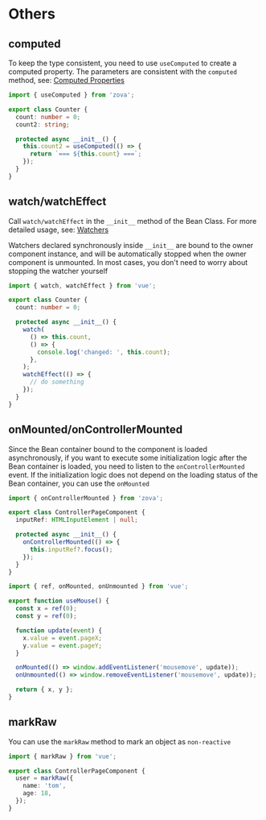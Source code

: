 # Others

## computed

To keep the type consistent, you need to use `useComputed` to create a computed property. The parameters are consistent with the `computed` method, see: [Computed Properties](https://vuejs.org/guide/essentials/computed.html)

```typescript
import { useComputed } from 'zova';

export class Counter {
  count: number = 0;
  count2: string;

  protected async __init__() {
    this.count2 = useComputed(() => {
      return `=== ${this.count} ===`;
    });
  }
}
```

## watch/watchEffect

Call `watch/watchEffect` in the `__init__` method of the Bean Class. For more detailed usage, see: [Watchers](https://vuejs.org/guide/essentials/watchers.html)

Watchers declared synchronously inside `__init__` are bound to the owner component instance, and will be automatically stopped when the owner component is unmounted. In most cases, you don't need to worry about stopping the watcher yourself

```typescript
import { watch, watchEffect } from 'vue';

export class Counter {
  count: number = 0;

  protected async __init__() {
    watch(
      () => this.count,
      () => {
        console.log('changed: ', this.count);
      },
    );
    watchEffect(() => {
      // do something
    });
  }
}
```

## onMounted/onControllerMounted

Since the Bean container bound to the component is loaded asynchronously, if you want to execute some initialization logic after the Bean container is loaded, you need to listen to the `onControllerMounted` event. If the initialization logic does not depend on the loading status of the Bean container, you can use the `onMounted`

```typescript
import { onControllerMounted } from 'zova';

export class ControllerPageComponent {
  inputRef: HTMLInputElement | null;

  protected async __init__() {
    onControllerMounted(() => {
      this.inputRef?.focus();
    });
  }
}
```

```typescript
import { ref, onMounted, onUnmounted } from 'vue';

export function useMouse() {
  const x = ref(0);
  const y = ref(0);

  function update(event) {
    x.value = event.pageX;
    y.value = event.pageY;
  }

  onMounted(() => window.addEventListener('mousemove', update));
  onUnmounted(() => window.removeEventListener('mousemove', update));

  return { x, y };
}
```

## markRaw

You can use the `markRaw` method to mark an object as `non-reactive`

```typescript
import { markRaw } from 'vue';

export class ControllerPageComponent {
  user = markRaw({
    name: 'tom',
    age: 18,
  });
}
```
